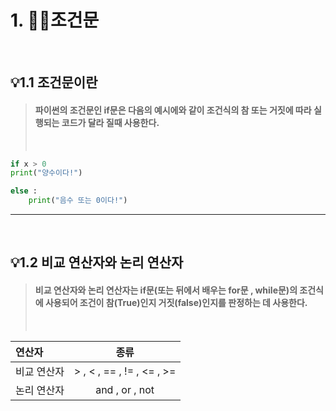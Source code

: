 # 1. 🧑‍💻조건문

<br>

## 💡1.1 조건문이란

> #### 파이썬의 조건문인 if문은 다음의 예시에와 같이 조건식의 참 또는 거짓에 따라 실행되는 코드가 달라 질때 사용한다.
>
> <br>

```py
if x > 0
print("양수이다!")

else :
    print("음수 또는 0이다!")
```

---

<br>

## 💡1.2 비교 연산자와 논리 연산자

> #### 비교 연산자와 논리 연산자는 if문(또는 뒤에서 배우는 for문 , while문)의 조건식에 사용되어 조건이 참(True)인지 거짓(false)인지를 판정하는 데 사용한다.
>
> <br>

| 연산자      |           종류            |
| :---------- | :-----------------------: |
| 비교 연산자 | > , < , == , != , <= , >= |
| 논리 연산자 |      and , or , not       |

##
